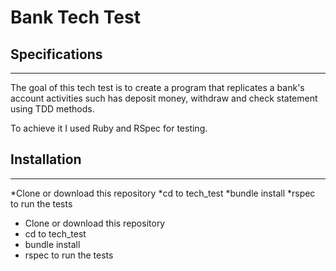 # Bank Tech Test

## Specifications 
<hr>

The goal of this tech test is to create a program that replicates a bank's account activities such has deposit money, withdraw and check statement using TDD methods.

To achieve it I used Ruby and RSpec for testing.

## Installation 
<hr>


*Clone or download this repository
*cd to tech_test
*bundle install
*rspec to run the tests
<ul>
    <li>Clone or download this repository</li>
    <li>cd to tech_test</li>
    <li>bundle install </li>
    <li>rspec to run the tests</li>
</ul>